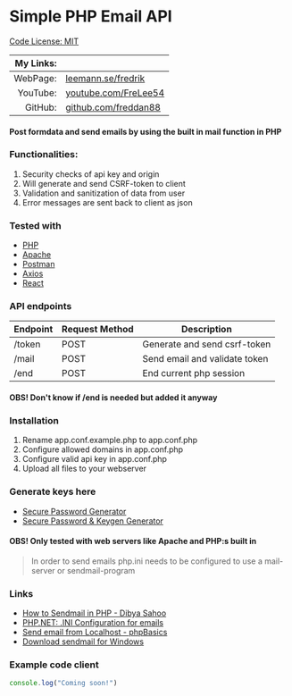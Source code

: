 # Simple PHP Email API

[Code License: MIT](https://choosealicense.com/licenses/mit/)

| My Links: |                                                               |
| --------: | ------------------------------------------------------------- |
|  WebPage: | [leemann.se/fredrik](http://www.leemann.se/fredrik)           |
|  YouTube: | [youtube.com/FreLee54](https://www.youtube.com/user/FreLee54) |
|   GitHub: | [github.com/freddan88](https://github.com/freddan88)          |

#### Post formdata and send emails by using the built in mail function in PHP

### Functionalities:

1. Security checks of api key and origin
2. Will generate and send CSRF-token to client
3. Validation and sanitization of data from user
4. Error messages are sent back to client as json

### Tested with

-   [PHP](https://www.php.net)
-   [Apache](https://www.apache.org)
-   [Postman](https://www.postman.com)
-   [Axios](https://www.npmjs.com/package/axios)
-   [React](https://reactjs.org)

### API endpoints

| Endpoint | Request Method | Description                   |
| -------- | -------------- | ----------------------------- |
| /token   | POST           | Generate and send csrf-token  |
| /mail    | POST           | Send email and validate token |
| /end     | POST           | End current php session       |

#### OBS! Don't know if /end is needed but added it anyway

### Installation

1. Rename app.conf.example.php to app.conf.php
2. Configure allowed domains in app.conf.php
3. Configure valid api key in app.conf.php
4. Upload all files to your webserver

### Generate keys here

-   [Secure Password Generator](https://passwordsgenerator.net)
-   [Secure Password & Keygen Generator](https://randomkeygen.com)

#### OBS! Only tested with web servers like Apache and PHP:s built in

> In order to send emails php.ini needs to be configured to use a mail-server or sendmail-program

### Links

-   [How to Sendmail in PHP - Dibya Sahoo](https://pepipost.com/tutorials/sendmail-in-php-complete-guide)
-   [PHP.NET: .INI Configuration for emails](https://www.php.net/manual/en/mail.configuration.php)
-   [Send email from Localhost - phpBasics](https://www.youtube.com/watch?v=4_NP_WYFmIM&list=LLr-xGBx3NL3VGbdjDL4BuNw&index=2&t=0s)
-   [Download sendmail for Windows](https://www.glob.com.au/sendmail)

### Example code client

```Javascript
console.log("Coming soon!")
```
